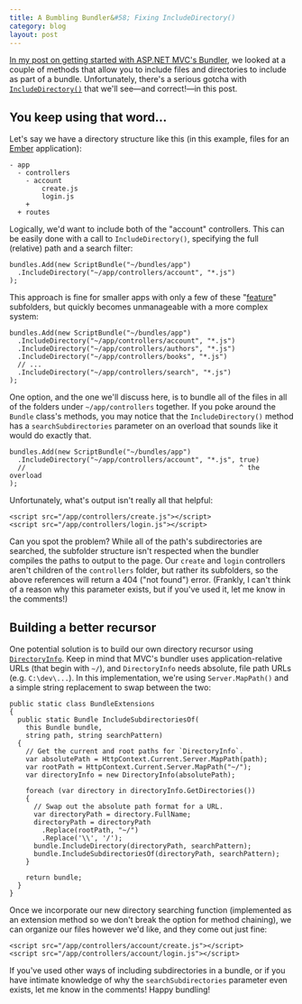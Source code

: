 ```yaml
---
title: A Bumbling Bundler&#58; Fixing IncludeDirectory()
category: blog
layout: post
---
```


[In my post on getting started with ASP.NET MVC's Bundler][0], we looked at a couple of methods that allow you to include files and directories to include as part of a bundle. Unfortunately, there's a serious gotcha with [`IncludeDirectory()`][1] that we'll see—and correct!—in this post.

## You keep using that word...

Let's say we have a directory structure like this (in this example, files for an [Ember][2] application):

    - app
      - controllers
        - account
            create.js
            login.js
        + 
      + routes

Logically, we'd want to include both of the "account" controllers. This can be easily done with a call to `IncludeDirectory()`, specifying the full (relative) path and a search filter:

    bundles.Add(new ScriptBundle("~/bundles/app")
      .IncludeDirectory("~/app/controllers/account", "*.js")
    );

This approach is fine for smaller apps with only a few of these "[feature][3]" subfolders, but quickly becomes unmanageable with a more complex system:

    bundles.Add(new ScriptBundle("~/bundles/app")
      .IncludeDirectory("~/app/controllers/account", "*.js")
      .IncludeDirectory("~/app/controllers/authors", "*.js")
      .IncludeDirectory("~/app/controllers/books", "*.js")
      // ...
      .IncludeDirectory("~/app/controllers/search", "*.js")
    );

One option, and the one we'll discuss here, is to bundle all of the files in all of the folders under `~/app/controllers` together. If you poke around the `Bundle` class's methods, you may notice that the `IncludeDirectory()` method has a `searchSubdirectories` parameter on an overload that sounds like it would do exactly that.

    bundles.Add(new ScriptBundle("~/bundles/app")
      .IncludeDirectory("~/app/controllers/account", "*.js", true)
      //                                                     ^ the overload
    );

Unfortunately, what's output isn't really all that helpful:

    <script src="/app/controllers/create.js"></script>
    <script src="/app/controllers/login.js"></script>

Can you spot the problem? While all of the path's subdirectories are searched, the subfolder structure isn't respected when the bundler compiles the paths to output to the page. Our `create` and `login` controllers aren't children of the `controllers` folder, but rather its subfolders, so the above references will return a 404 ("not found") error. (Frankly, I can't think of a reason why this parameter exists, but if you've used it, let me know in the comments!)

## Building a better recursor

One potential solution is to build our own directory recursor using [`DirectoryInfo`][4]. Keep in mind that MVC's bundler uses application-relative URLs (that begin with `~/`), and `DirectoryInfo` needs absolute, file path URLs (e.g. `C:\dev\...`). In this implementation, we're using `Server.MapPath()` and a simple string replacement to swap between the two:

    public static class BundleExtensions
    {
      public static Bundle IncludeSubdirectoriesOf(
        this Bundle bundle,
        string path, string searchPattern)
      {
        // Get the current and root paths for `DirectoryInfo`.
        var absolutePath = HttpContext.Current.Server.MapPath(path);
        var rootPath = HttpContext.Current.Server.MapPath("~/");
        var directoryInfo = new DirectoryInfo(absolutePath);

        foreach (var directory in directoryInfo.GetDirectories())
        {
          // Swap out the absolute path format for a URL.
          var directoryPath = directory.FullName;
          directoryPath = directoryPath
            .Replace(rootPath, "~/")
            .Replace('\\', '/');
          bundle.IncludeDirectory(directoryPath, searchPattern);
          bundle.IncludeSubdirectoriesOf(directoryPath, searchPattern);
        }

        return bundle;
      }
    }

Once we incorporate our new directory searching function (implemented as an extension method so we don't break the option for method chaining), we can organize our files however we'd like, and they come out just fine:

    <script src="/app/controllers/account/create.js"></script>
    <script src="/app/controllers/account/login.js"></script>

If you've used other ways of including subdirectories in a bundle, or if you have intimate knowledge of why the `searchSubdirectories` parameter even exists, let me know in the comments! Happy bundling!

[0]: /2012/09/a-quick-start-of-asp-net-mvc-4s-bundling/
[1]: http://msdn.microsoft.com/en-us/library/jj646468(v=vs.110).aspx
[2]: http://emberjs.com/
[3]: /2013/10/feature-folders-and-javascript/
[4]: http://msdn.microsoft.com/en-us/library/s7xk2b58(v=vs.110).aspx